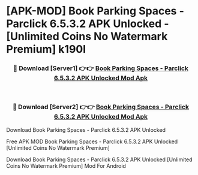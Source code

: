 # [APK-MOD] Book Parking Spaces - Parclick 6.5.3.2 APK Unlocked - [Unlimited Coins No Watermark Premium] k190l



<div align="center">
<h3>🔴 Download [Server1] 👉👉 <a href="https://momento.my/?title=Book_Parking_Spaces_-_Parclick_6.5.3.2_APK_Unlocked">Book Parking Spaces - Parclick 6.5.3.2 APK Unlocked Mod Apk</a></h3><br>

<h3>🔴 Download [Server2] 👉👉 <a href="https://momento.my/?title=Book_Parking_Spaces_-_Parclick_6.5.3.2_APK_Unlocked">Book Parking Spaces - Parclick 6.5.3.2 APK Unlocked Mod Apk</a></h3>
</div>



Download Book Parking Spaces - Parclick 6.5.3.2 APK Unlocked 

Free APK MOD Book Parking Spaces - Parclick 6.5.3.2 APK Unlocked [Unlimited Coins No Watermark Premium]

Download Book Parking Spaces - Parclick 6.5.3.2 APK Unlocked [Unlimited Coins No Watermark Premium] Mod For Android
